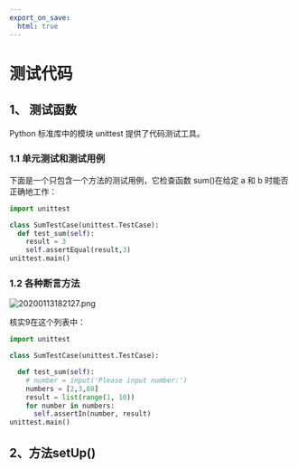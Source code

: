 ```yaml
---
export_on_save:
  html: true
---
```


<!--
 * @Author: your name
 * @Date: 2020-01-13 11:48:44
 * @LastEditTime : 2020-01-14 21:54:50
 * @LastEditors  : Please set LastEditors
 * @Description: In User Settings Edit
 * @FilePath: \VueLearnc:\Users\11346\OneDrive\笔记\PythonLearning\基础语法\11、测试代码\10、测试代码.md
 -->

# 测试代码

## 1、 测试函数

Python 标准库中的模块 unittest 提供了代码测试工具。

### 1.1 单元测试和测试用例

下面是一个只包含一个方法的测试用例，它检查函数 sum()在给定 a 和 b 时能否正确地工作：

```python {cmd .line-numbers}
import unittest

class SumTestCase(unittest.TestCase):
  def test_sum(self):
    result = 3
    self.assertEqual(result,3)
unittest.main()
```

### 1.2 各种断言方法

![20200113182127.png](https://cdn.jsdelivr.net/gh/1134642046/ImageBed/PythonLearn/20200113182127.png)

核实9在这个列表中：

```python {cmd .line-numbers}
import unittest

class SumTestCase(unittest.TestCase):

  def test_sum(self):
    # number = input('Please input number:')
    numbers = [2,3,88]
    result = list(range(1, 10))
    for number in numbers:
      self.assertIn(number, result)
unittest.main()
```

## 2、方法setUp()

```python {cmd .line-numbers}

```


